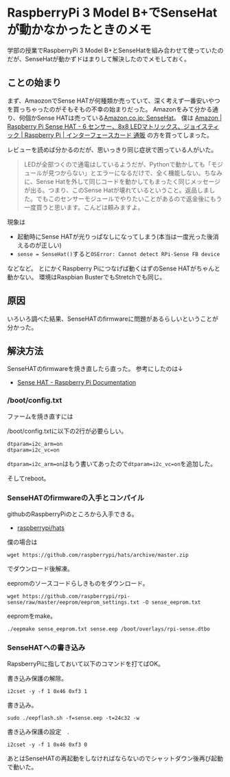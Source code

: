 # RaspberryPi 3 Model B+でSenseHatが動かなかったときのメモ

学部の授業でRaspberryPi 3 Model B+とSenseHatを組み合わせて使っていたのだが、SenseHatが動かずドはまりして解決したのでメモしておく。

## ことの始まり

まず、AmaozonでSense HATが何種類か売っていて、深く考えず一番安いやつを買っちゃったのがそもそもの不幸の始まりだった。
Amazonをみて分かる通り、何個かSense HATは売っている[Amazon.co.jp: SenseHat](https://www.amazon.co.jp/s?k=SenseHat&__mk_ja_JP=%E3%82%AB%E3%82%BF%E3%82%AB%E3%83%8A&ref=nb_sb_noss_2)。
僕は
[Amazon | Raspberry Pi Sense HAT - 6 センサー、8x8 LEDマトリックス、ジョイスティック | Raspberry Pi | インターフェースカード 通販](https://www.amazon.co.jp/dp/B014N3RAUC)
の方を買ってしまった。

レビューを読めば分かるのだが、思いっきり同じ症状で困っている人がいた。

> LEDが全部つくので通電はしているようだが、Pythonで動かしても「モジュールが見つからない」とエラーになるだけで、全く機能しない。ちなみに、Sense Hatを外して同じコードを動かしてもまったく同じメッセージが出る。つまり、このSense Hatが壊れているということ。返品しました。でもこのセンサーモジュールでやりたいことがあるので返金後にもう一度買うと思います。こんどは頼みますよ。

現象は
* 起動時にSense HATが光りっぱなしになってしまう(本当は一度光った後消えるのが正しい)
* ```sense = SenseHat()```すると```OSError: Cannot detect RPi-Sense FB device```

などなど。
とにかくRaspberry Piにつなげば動くはずのSense HATがちゃんと動かない。
環境はRaspbian BusterでもStretchでも同じ。

## 原因

いろいろ調べた結果、SenseHATのfirmwareに問題があるらしいということが分かった。

## 解決方法

SenseHATのfirmwareを焼き直したら直った。
参考にしたのは↓
* [Sense HAT - Raspberry Pi Documentation](https://www.raspberrypi.org/documentation/hardware/sense-hat/)

### /boot/config.txt

ファームを焼き直すには

/boot/config.txtに以下の2行が必要らしい。

```
dtparam=i2c_arm=on
dtparam=i2c_vc=on
```

```dtparam=i2c_arm=on```はもう書いてあったので```dtparam=i2c_vc=on```を追加した。

そしてreboot。

### SenseHATのfirmwareの入手とコンパイル

githubのRaspberryPiのところから入手できる。
* [raspberrypi/hats](https://github.com/raspberrypi/hats/)

僕の場合は
```
wget https://github.com/raspberrypi/hats/archive/master.zip
```
でダウンロード後解凍。

eepromのソースコードらしきものをダウンロード。

```
wget https://github.com/raspberrypi/rpi-sense/raw/master/eeprom/eeprom_settings.txt -O sense_eeprom.txt
```

eepromをmake。

```
./eepmake sense_eeprom.txt sense.eep /boot/overlays/rpi-sense.dtbo
```

### SenseHATへの書き込み

RapsberryPiに指しておいて以下のコマンドを打てばOK。

書き込み保護の解除。
```
i2cset -y -f 1 0x46 0xf3 1
```

書き込み。
```
sudo ./eepflash.sh -f=sense.eep -t=24c32 -w
```

書き込み保護の設定　.
```
i2cset -y -f 1 0x46 0xf3 0
```

あとはSenseHATの再起動をしなければならないのでシャットダウン後再び起動で動いた。
